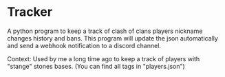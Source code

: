 # Tracker
A python program to keep a track of clash of clans players nickname changes history and bans.
This program will update the json automatically and send a webhook notification to a discord channel.

Context: Used by me a long time ago to keep a track of players with "stange" stones bases. (You can find all tags in "players.json")
